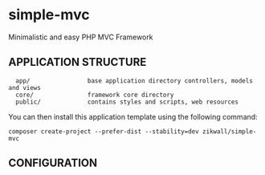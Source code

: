 # simple-mvc

Minimalistic and easy PHP MVC Framework

APPLICATION STRUCTURE
-------------------

      app/                base application directory controllers, models and views
      core/               framework core directory
      public/             contains styles and scripts, web resources


You can then install this application template using the following command:

~~~
composer create-project --prefer-dist --stability=dev zikwall/simple-mvc
~~~        

CONFIGURATION
-------------
